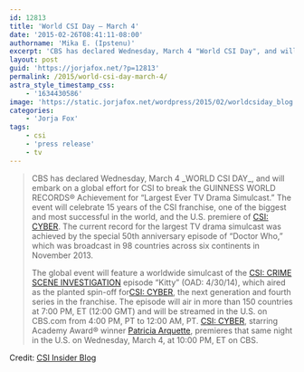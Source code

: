```yaml
---
id: 12813
title: 'World CSI Day — March 4'
date: '2015-02-26T08:41:11-08:00'
authorname: 'Mika E. (Ipstenu)'
excerpt: 'CBS has declared Wednesday, March 4 "World CSI Day", and will embark on a global effort for CSI to break the GUINNESS WORLD RECORDS Achievement for “Largest Ever TV Drama Simulcast.”'
layout: post
guid: 'https://jorjafox.net/?p=12813'
permalink: /2015/world-csi-day-march-4/
astra_style_timestamp_css:
    - '1634430586'
image: 'https://static.jorjafox.net/wordpress/2015/02/worldcsiday_blog.jpg'
categories:
    - 'Jorja Fox'
tags:
    - csi
    - 'press release'
    - tv
---
```


<blockquote>CBS has declared Wednesday, March 4 _WORLD CSI DAY_, and will embark on a global effort for CSI to break the GUINNESS WORLD RECORDS® Achievement for “Largest Ever TV Drama Simulcast.” The event will celebrate 15 years of the CSI franchise, one of the biggest and most successful in the world, and the U.S. premiere of <a href="http://www.cbs.com/shows/csi-cyber/">CSI: CYBER</a>. The current record for the largest TV drama simulcast was achieved by the special 50th anniversary episode of “Doctor Who,” which was broadcast in 98 countries across six continents in November 2013.

The global event will feature a worldwide simulcast of the <a href="http://www.cbs.com/shows/csi/">CSI: CRIME SCENE INVESTIGATION</a> episode “Kitty” (OAD: 4/30/14), which aired as the planted spin-off for<a href="http://www.cbs.com/shows/csi-cyber/">CSI: CYBER</a>, the next generation and fourth series in the franchise. The episode will air in more than 150 countries at 7:00 PM, ET (12:00 GMT) and will be streamed in the U.S. on CBS.com from 4:00 PM, PT to 12:00 AM, PT. <a href="http://www.cbs.com/shows/csi-cyber/">CSI: CYBER</a>, starring Academy Award® winner <a href="http://www.cbs.com/shows/csi-cyber/cast/214976/?pg=1">Patricia Arquette</a>, premieres that same night in the U.S. on Wednesday, March 4, at 10:00 PM, ET on CBS.</blockquote>
Credit: <a href="http://www.cbs.com/shows/csi/insider_blog/1003870/">CSI Insider Blog</a>
